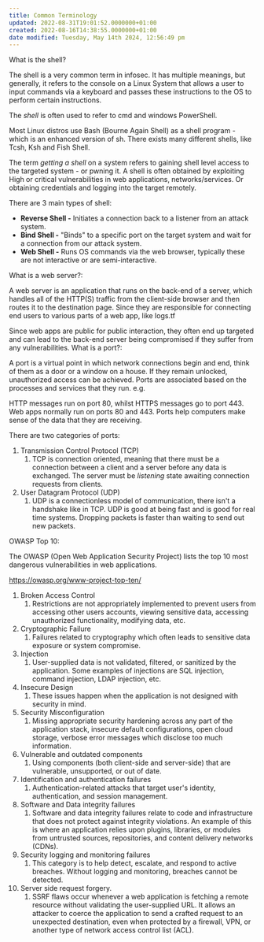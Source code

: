 ```yaml
---
title: Common Terminology
updated: 2022-08-31T19:01:52.0000000+01:00
created: 2022-08-16T14:38:55.0000000+01:00
date modified: Tuesday, May 14th 2024, 12:56:49 pm
---
```


What is the shell?

The shell is a very common term in infosec. It has multiple meanings, but generally, it refers to the console on a Linux System that allows a user to input commands via a keyboard and passes these instructions to the OS to perform certain instructions.

The *shell* is often used to refer to cmd and windows PowerShell.

Most Linux distros use Bash (Bourne Again Shell) as a shell program - which is an enhanced version of sh. There exists many different shells, like Tcsh, Ksh and Fish Shell.

The term *getting a shell* on a system refers to gaining shell level access to the targeted system - or pwning it. A shell is often obtained by exploiting High or critical vulnerabilities in web applications, networks/services. Or obtaining credentials and logging into the target remotely.

There are 3 main types of shell:

- **Reverse Shell -** Initiates a connection back to a listener from an attack system.
- **Bind Shell -** "Binds" to a specific port on the target system and wait for a connection from our attack system.
- **Web Shell -** Runs OS commands via the web browser, typically these are not interactive or are semi-interactive.

What is a web server?:

A web server is an application that runs on the back-end of a server, which handles all of the HTTP(S) traffic from the client-side browser and then routes it to the destination page. Since they are responsible for connecting end users to various parts of a web app, like logs.tf

Since web apps are public for public interaction, they often end up targeted and can lead to the back-end server being compromised if they suffer from any vulnerabilities.
What is a port?:

A port is a virtual point in which network connections begin and end, think of them as a door or a window on a house. If they remain unlocked, unauthorized access can be achieved. Ports are associated based on the processes and services that they run. e.g.

HTTP messages run on port 80, whilst HTTPS messages go to port 443. Web apps normally run on ports 80 and 443. Ports help computers make sense of the data that they are receiving.

There are two categories of ports:

1.  Transmission Control Protocol (TCP)
    1.  TCP is connection oriented, meaning that there must be a connection between a client and a server before any data is exchanged. The server must be *listening* state awaiting connection requests from clients.
2.  User Datagram Protocol (UDP)
    1.  UDP is a connectionless model of communication, there isn't a handshake like in TCP. UDP is good at being fast and is good for real time systems. Dropping packets is faster than waiting to send out new packets.

OWASP Top 10:

The OWASP (Open Web Application Security Project) lists the top 10 most dangerous vulnerabilities in web applications.

<https://owasp.org/www-project-top-ten/>

1.  Broken Access Control
    1.  Restrictions are not appropriately implemented to prevent users from accessing other users accounts, viewing sensitive data, accessing unauthorized functionality, modifying data, etc.
2.  Cryptographic Failure
    1.  Failures related to cryptography which often leads to sensitive data exposure or system compromise.
3.  Injection
    1.  User-supplied data is not validated, filtered, or sanitized by the application. Some examples of injections are SQL injection, command injection, LDAP injection, etc.
4.  Insecure Design
    1.  These issues happen when the application is not designed with security in mind.
5.  Security Misconfiguration
    1.  Missing appropriate security hardening across any part of the application stack, insecure default configurations, open cloud storage, verbose error messages which disclose too much information.
6.  Vulnerable and outdated components
    1.  Using components (both client-side and server-side) that are vulnerable, unsupported, or out of date.
7.  Identification and authentication failures
    1.  Authentication-related attacks that target user's identity, authentication, and session management.
8.  Software and Data integrity failures
    1.  Software and data integrity failures relate to code and infrastructure that does not protect against integrity violations. An example of this is where an application relies upon plugins, libraries, or modules from untrusted sources, repositories, and content delivery networks (CDNs).
9.  Security logging and monitoring failures
    1.  This category is to help detect, escalate, and respond to active breaches. Without logging and monitoring, breaches cannot be detected.
10. Server side request forgery.
    1.  SSRF flaws occur whenever a web application is fetching a remote resource without validating the user-supplied URL. It allows an attacker to coerce the application to send a crafted request to an unexpected destination, even when protected by a firewall, VPN, or another type of network access control list (ACL).

